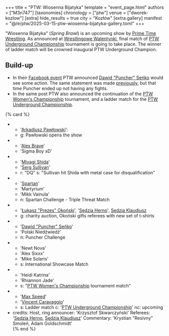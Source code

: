 +++
title = "PTW: Wiosenna Bijatyka"
template = "event_page.html"
authors = ["M3n747"]
[taxonomies]
chronology = ["ptw"]
venue = ["dworek-kozlow"]
[extra]
hide_results = true
city = "Kozłów"
[extra.gallery]
manifest = "@/e/ptw/2025-03-15-ptw-wiosenna-bijatyka-gallery.toml"
+++

"Wiosenna Bijatyka" (_Spring Brawl_) is an upcoming show by [Prime Time Wrestling](@/o/ptw.md). As announced at [Wrestlingowe Walentynki](@/e/ptw/2025-02-15-ptw-wrestlingowe-walentynki.md), final match of [PTW Underground Championship](@/c/ptw-underground-championship.md) tournament is going to take place. The winner of ladder match will be crowned inaugural PTW Underground Champion.

## Build-up

* In their [Facebook event][fb-event] PTW announced [Dawid "Puncher" Seńko](@/w/puncher.md) would see some action. The same statement was made [previously](@/e/ptw/2025-02-15-ptw-wrestlingowe-walentynki.md), but that time Puncher ended up not having any fights.
* In the same post PTW also announced the continuation of the [PTW Women's Championship](@/c/ptw-womens-championship.md) tournament, and a ladder match for the [PTW Underground Championship](@/c/ptw-underground-championship.md).

{% card %}
- - '[Arkadiusz Pawłowski](@/w/pan-pawlowski.md)':
  - g: Pawłowski opens the show
- - '[Alex Brave](@/w/alex-brave.md)'
  - 'Sigma Boy xD'
- - '[Miyagi Shida](@/w/miyagi-shida.md)'
  - '[Serg Sullivan](@/w/serg-sullivan.md)'
  - r: "DQ"
    s: "Sullivan hit Shida with metal case for disqualification"
- - '[Spartan](@/w/spartan.md)'
  - 'Martyrium'
  - 'Mikk Vainula'
  - n: Spartan Challenge - Triple Threat Match
- - '[Łukasz "Prezes" Okoński](@/w/lukasz-okonski.md)', '[Sędzia Herno](@/w/sedzia-herno.md)', [Sędzia Klaudiusz](@/w/sedzia-klaudiusz.md)
  - g: charity auction, Okoński gifts referees with new set of t-shirts
- - '[Dawid "Puncher" Seńko](@/w/puncher.md)'
  - 'Polski Niedźwiedź'
  - n: Puncher Challenge
- - 'Newt Nova'
  - 'Alex Sixxx'
  - 'Mike Solaris'
  - s: International Showcase Match
- - 'Heidi Katrina'
  - 'Rhiannon Jade'
  - s: "[PTW Women's Championship](@/c/ptw-womens-championship.md) tournament match" 
- - '[Max Speed](@/w/max-speed.md)'
  - '[Vincent Caravaggio](@/w/vincent-caravaggio.md)'
  - s: Ladder match
    c: '[PTW Underground Championship](@/c/ptw-underground-championship.md)'
    nc: upcoming
- credits:
    Host, ring announcer: 'Krzysztof Skwarczyński'
    Referees: '[Sędzia Herno](@/w/sedzia-herno.md), [Sędzia Klaudiusz](@/w/sedzia-klaudiusz.md)'
    Commentary: 'Krystian "Resivny" Smoleń, Adam Goldschmidt'    
{% end %}

[fb-event]:https://www.facebook.com/events/s/gala-pro-wrestlingu-ptw-wiosen/960299786207108/
[fb-results]: https://www.facebook.com/photo/?fbid=693763572976288&set=a.136592408693410
[show-paywalled]: https://www.youtube.com/watch?v=-2w0SyTzH8Y&t=10057s&ab_channel=PTW-PrimeTimeWrestling
